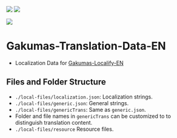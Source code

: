 [![](https://img.shields.io/endpoint?url=https://hits.dwyl.com/NatsumeLS/Gakumas-Translation-Data-EN.json?color=pink&style=flat-square&label=Views)](https://github.com/NatsumeLS/Gakumas-Translation-Data-EN/graphs/traffic)
[![](https://img.shields.io/github/actions/workflow/status/NatsumeLS/Gakumas-Translation-Data-EN/update.yml?style=flat-square&label=Update)](https://github.com/NatsumeLS/Gakumas-Translation-Data-EN/actions/workflows/update.yml)

[![](https://dcbadge.limes.pink/api/server/https://discord.gg/qARc4Hdc3n)](https://natsume.io/GakumasLocalize)

# Gakumas-Translation-Data-EN

- Localization Data for [Gakumas-Localify-EN](https://github.com/NatsumeLS/Gakumas-Localify-EN)

## Files and Folder Structure

- `./local-files/localization.json`: Localization strings.
- `./local-files/generic.json`: General strings.
- `./local-files/genericTrans`: Same as `generic.json`.
- Folder and file names in `genericTrans` can be customized to to distinguish translation content.
- `./local-files/resource` Resource files.
